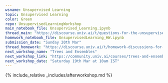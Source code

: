 ```yaml
---
wsname: Unsupervised Learning
topic: Unsupervised Learning
color: Green
repo: UnsupervisedLearningWorkshop
main_notebook_file: Unsupervised_Learning.ipynb
thread_main: "https://discourse.univ.ai/t/questions-for-the-unsupervised-learning-workshop/13372?u=bbhaskar8"
homework_notebook_file: UnsupervisedLearning_HW.ipynb
submission_date: "Sunday 20th Mar"
thread_homework: "https://discourse.univ.ai/t/homework-discussions-for-the-unsupervised-learning-workshop/13373?u=bbhaskar8"
next_workshop_name: "Trees and Ensembles"
next_workshop_link: "https://community.univ.ai/courses/trees-and-ensembles/"
next_workshop_date: "Saturday 19th Mar at 10am IST"
---
```


{% include_relative _includes/afterworkshop.md %}
